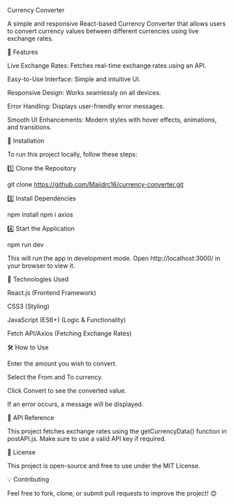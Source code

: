 Currency Converter

A simple and responsive React-based Currency Converter that allows users to convert currency values between different currencies using live exchange rates.

🚀 Features

Live Exchange Rates: Fetches real-time exchange rates using an API.

Easy-to-Use Interface: Simple and intuitive UI.

Responsive Design: Works seamlessly on all devices.

Error Handling: Displays user-friendly error messages.

Smooth UI Enhancements: Modern styles with hover effects, animations, and transitions.

📌 Installation

To run this project locally, follow these steps:

1️⃣ Clone the Repository

 git clone https://github.com/Majidrc16/currency-converter.git


3️⃣ Install Dependencies

npm install
npm i axios

4️⃣ Start the Application

npm run dev

This will run the app in development mode. Open http://localhost:3000/ in your browser to view it.



🔧 Technologies Used

React.js (Frontend Framework)

CSS3 (Styling)

JavaScript (ES6+) (Logic & Functionality)

Fetch API/Axios (Fetching Exchange Rates)

🛠 How to Use

Enter the amount you wish to convert.

Select the From and To currency.

Click Convert to see the converted value.

If an error occurs, a message will be displayed.

📌 API Reference

This project fetches exchange rates using the getCurrencyData() function in postAPI.js.
Make sure to use a valid API key if required.

📜 License

This project is open-source and free to use under the MIT License.

💡 Contributing

Feel free to fork, clone, or submit pull requests to improve the project! 😊

